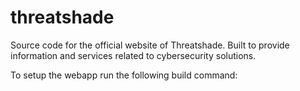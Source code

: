 # threatshade
Source code for the official website of Threatshade. Built to provide information and services related to cybersecurity solutions.

To setup the webapp run the following build command:

